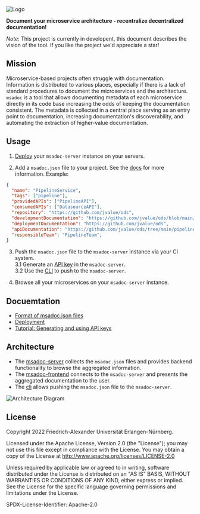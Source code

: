![Logo](./docs/logo.png)

**Document your microservice architecture - recentralize decentralized documentation!**

_Note_: This project is currently in developent, this document describes the vision of the tool. If you like the project we'd appreciate a star!

## Mission

Microservice-based projects often struggle with documentation. Information is distributed to various places, especially if there is a lack of standard procedures to document the microservices and the architecture. `msadoc` is a tool that allows documenting metadata of each microservice directly in its code base increasing the odds of keeping the documentation consistent. The metadata is collected in a central place serving as an entry point to documentation, increasing documentation's discoverability, and automating the extraction of higher-value documentation.


<!-- TODO: 2 nice screenshots of UI. -->

## Usage

1. [Deploy](./docs/deployment.md) your `msadoc-server` instance on your servers.

2. Add a `msadoc.json` file to your project. See the [docs](./docs/msadoc.md) for more information.
Example:
```json
{
  "name": "PipelineService",
  "tags": ["pipeline"],
  "providedAPIs": ["PipelineAPI"],
  "consumedAPIs": ["DatasourceAPI"],
  "repository": "https://github.com/jvalue/ods",
  "developmentDocumentation": "https://github.com/jvalue/ods/blob/main/pipeline/README.md",
  "deploymentDocumentation": "https://github.com/jvalue/ods",
  "apiDocumentation": "https://github.com/jvalue/ods/tree/main/pipeline#api",
  "responsibleTeam": "PipelineTeam",
}
```

3. Push the `msadoc.json` file to the `msadoc-server` instance via your CI system.  
  3.1 Generate an [API key](./docs/api-keys.md) in the `msadoc-server`.  
  3.2 Use the [CLI](./cli/README.md) to push to the `msadoc-server`.

4. Browse all your microservices on your `msadoc-server` instance.


## Docuemtation
* [Format of msadoc.json files](./docs/msadoc.md)
* [Deployment](./docs/deployment.md)
* [Tutorial: Generating and using API keys](./docs/api-keys.md)


## Architecture

* The [msadoc-server](./server/README.md) collects the `msadoc.json` files and provides backend functionality to browse the aggregated information.
* The [msadoc-frontend](./ui/README.md) connects to the `msadoc-server` and presents the aggregated documentation to the user. 
* The [cli](./cli/README.md) allows pushing the `msadoc.json` file to the `msadoc-server`.

![Architecture Diagram](./docs/architecture.png)

## License

Copyright 2022 Friedrich-Alexander Universität Erlangen-Nürnberg.

Licensed under the Apache License, Version 2.0 (the "License");
you may not use this file except in compliance with the License.
You may obtain a copy of the License at http://www.apache.org/licenses/LICENSE-2.0

Unless required by applicable law or agreed to in writing, software
distributed under the License is distributed on an "AS IS" BASIS,
WITHOUT WARRANTIES OR CONDITIONS OF ANY KIND, either express or implied.
See the License for the specific language governing permissions and
limitations under the License.

SPDX-License-Identifier: Apache-2.0
